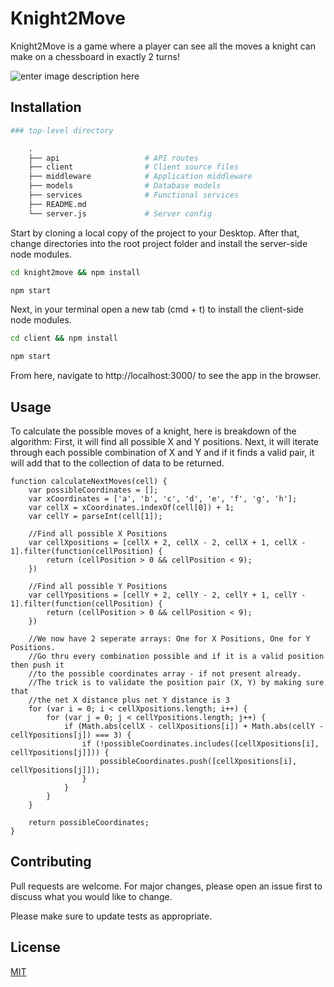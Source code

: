 # Knight2Move
Knight2Move is a game where a player can see all the moves a knight can make on a chessboard in exactly 2 turns!

![enter image description here](https://yarden-landscape.s3-us-west-2.amazonaws.com/example.png)


## Installation
```python
### top-level directory

    .
    ├── api                   # API routes
    ├── client                # Client source files
    ├── middleware            # Application middleware
    ├── models                # Database models 
    ├── services              # Functional services 
    ├── README.md             
    └── server.js             # Server config
```

Start by cloning a local copy of the project to your Desktop. After that, change directories into the root project folder and install the server-side node modules.

```bash
cd knight2move && npm install
```
```bash
npm start
```
Next, in your terminal open a new tab (cmd + t) to install the client-side node modules.
```bash
cd client && npm install
```
```bash
npm start
```
From here, navigate to http://localhost:3000/ to see the app in the browser.

## Usage
To calculate the possible moves of a knight, here is breakdown of the algorithm: First, it will find all possible X and Y positions. Next, it will iterate through each possible combination of X and Y and if it finds a valid pair, it will add that to the collection of data to be returned. 

```
function calculateNextMoves(cell) {
    var possibleCoordinates = [];
    var xCoordinates = ['a', 'b', 'c', 'd', 'e', 'f', 'g', 'h'];
    var cellX = xCoordinates.indexOf(cell[0]) + 1; 
    var cellY = parseInt(cell[1]); 
    
    //Find all possible X Positions
    var cellXpositions = [cellX + 2, cellX - 2, cellX + 1, cellX - 1].filter(function(cellPosition) {
        return (cellPosition > 0 && cellPosition < 9);
    })
    
    //Find all possible Y Positions
    var cellYpositions = [cellY + 2, cellY - 2, cellY + 1, cellY - 1].filter(function(cellPosition) {
        return (cellPosition > 0 && cellPosition < 9);
    })
    
    //We now have 2 seperate arrays: One for X Positions, One for Y Positions.
    //Go thru every combination possible and if it is a valid position then push it
    //to the possible coordinates array - if not present already.
    //The trick is to validate the position pair (X, Y) by making sure that 
    //the net X distance plus net Y distance is 3
    for (var i = 0; i < cellXpositions.length; i++) {
        for (var j = 0; j < cellYpositions.length; j++) {
            if (Math.abs(cellX - cellXpositions[i]) + Math.abs(cellY - cellYpositions[j]) === 3) {
                if (!possibleCoordinates.includes([cellXpositions[i], cellYpositions[j]])) {
                    possibleCoordinates.push([cellXpositions[i], cellYpositions[j]]);
                } 
            }
        }
    }

    return possibleCoordinates;
}
```

## Contributing
Pull requests are welcome. For major changes, please open an issue first to discuss what you would like to change.

Please make sure to update tests as appropriate.

## License
[MIT](https://choosealicense.com/licenses/mit/)